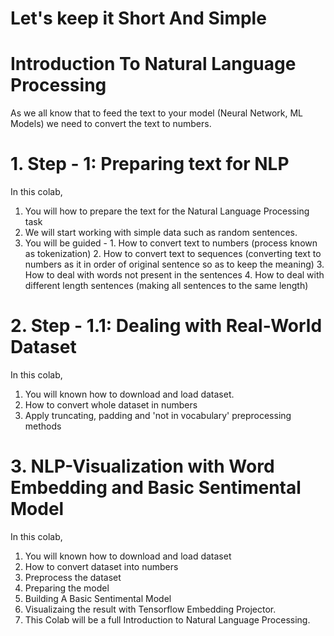 # Let's keep it Short And Simple
# Introduction To Natural Language Processing
As we all know that to feed the text to your model (Neural Network, ML Models) we need to convert the text to numbers.
# 1. Step - 1: Preparing text for NLP
In this colab, 
1. You will how to prepare the text for the Natural Language Processing task
2. We will start working with simple data such as random sentences.
3. You will be guided -
        1. How to convert text to numbers (process known as tokenization)
        2. How to convert text to sequences (converting text to numbers as it in order of original sentence so as to keep the meaning)
        3. How to deal with words not present in the sentences
        4. How to deal with different length sentences (making all sentences to the same length)
# 2. Step - 1.1: Dealing with Real-World Dataset
In this colab,
1. You will known how to download and load dataset.
2. How to convert whole dataset in numbers
3. Apply truncating, padding and 'not in vocabulary' preprocessing methods

# 3. NLP-Visualization with Word Embedding and Basic Sentimental Model
In this colab,
1. You will known how to download and load dataset
2. How to convert dataset into numbers 
3. Preprocess the dataset
4. Preparing the model 
5. Building A Basic Sentimental Model
6. Visualizaing the result with Tensorflow Embedding Projector.
7. This Colab will be a full Introduction to Natural Language Processing.
